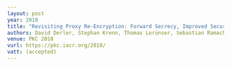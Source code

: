 ```yaml
---
layout: post
year: 2018
title: "Revisiting Proxy Re-Encryption: Forward Secrecy, Improved Security, and Applications"
authors: David Derler, Stephan Krenn, Thomas Lorünser, Sebastian Ramacher, Daniel Slamanig, Christoph Striecks
venue: PKC 2018
vurl: https://pkc.iacr.org/2018/
vatt: (accepted)
---
```

